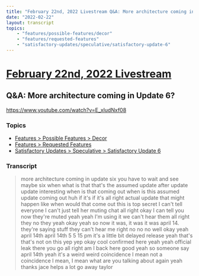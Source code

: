 ```yaml
---
title: "February 22nd, 2022 Livestream Q&A: More architecture coming in Update 6?"
date: "2022-02-22"
layout: transcript
topics:
    - "features/possible-features/decor"
    - "features/requested-features"
    - "satisfactory-updates/speculative/satisfactory-update-6"
---
```

# [February 22nd, 2022 Livestream](../2022-02-22.md)
## Q&A: More architecture coming in Update 6?
https://www.youtube.com/watch?v=E_xludNxf08

### Topics
* [Features > Possible Features > Decor](../topics/features/possible-features/decor.md)
* [Features > Requested Features](../topics/features/requested-features.md)
* [Satisfactory Updates > Speculative > Satisfactory Update 6](../topics/satisfactory-updates/speculative/satisfactory-update-6.md)

### Transcript

> more architecture coming in update six you have to wait and see maybe six when what is that that's the assumed update after update update interesting when is that coming out when is this assumed update coming out huh if it's if it's all right actual update that might happen like when would that come out this is top secret I can't tell everyone I can't just tell her muting chat all right okay I can tell you now they're muted yeah yeah I'm using it we can't hear them all right they no they yeah okay yeah so now it was, it was it was april 14. they're saying stuff they can't hear me right no no no well okay yeah april 14th april 14th 5 5 15 pm it's a little bit delayed release yeah that's that's not on this yep yep okay cool confirmed here yeah yeah official leak there you go all right am I back here good yeah so someone say april 14th yeah it's a weird weird coincidence I mean not a coincidence I mean, I mean what are you talking about again yeah thanks jace helps a lot go away taylor
